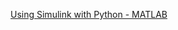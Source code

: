 [Using Simulink with Python - MATLAB](https://www.mathworks.com/videos/using-simulink-with-python-1683218506123.html)
